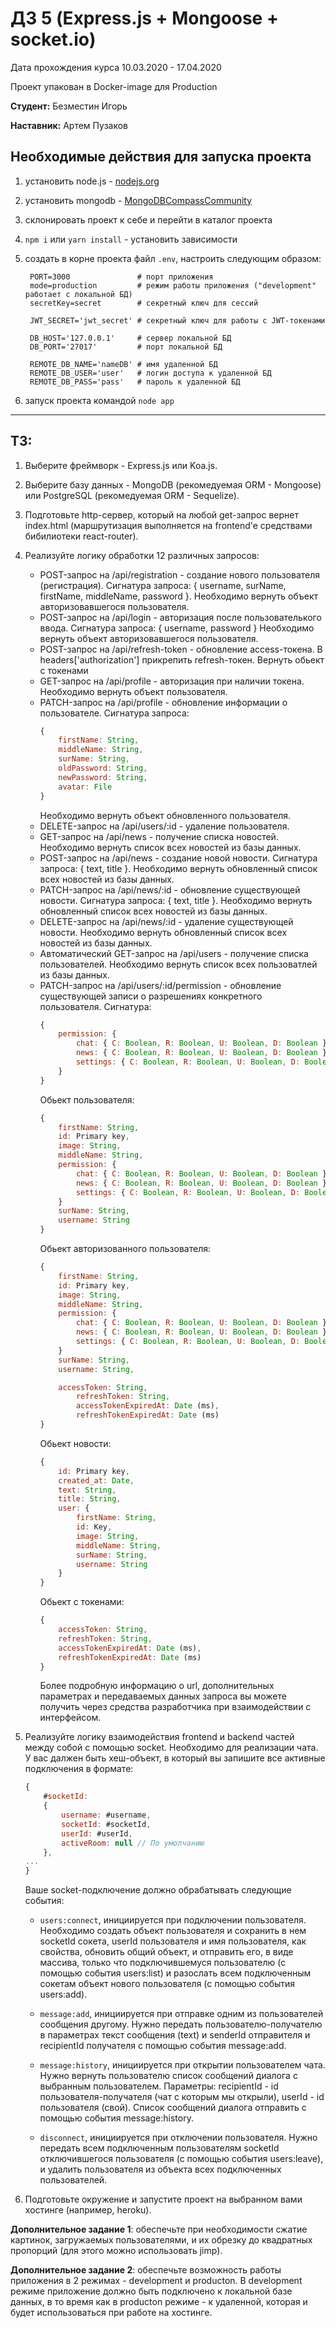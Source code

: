 # ДЗ 5 (Express.js + Mongoose + socket.io)
Дата прохождения курса 10.03.2020 - 17.04.2020

Проект упакован в Docker-image для Production

**Студент:** Безместин Игорь

**Наставник:** Артем Пузаков

## Необходимые действия для запуска проекта

1. установить node.js - [nodejs.org](https://nodejs.org/ "Node.JS")
2. установить mongodb - [MongoDBCompassCommunity](https://www.mongodb.com/download-center/compass "MongoDB Compass")
4. cклонировать проект к себе и перейти в каталог проекта
5. `npm i` или `yarn install` - установить зависимости
6. создать в корне проекта файл `.env`, настроить следующим образом:  
   
   ```dotnetcli
    PORT=3000               # порт приложения
    mode=production         # режим работы приложения ("development" работает с локальной БД)
    secretKey=secret        # секретный ключ для сессий

    JWT_SECRET='jwt_secret' # секретный ключ для работы с JWT-токенами

    DB_HOST='127.0.0.1'     # сервер локальной БД
    DB_PORT='27017'         # порт локальной БД

    REMOTE_DB_NAME='nameDB' # имя удаленной БД
    REMOTE_DB_USER='user'   # логин доступа к удаленной БД
    REMOTE_DB_PASS='pass'   # пароль к удаленной БД
   ```
7. запуск проекта командой `node app`

---
## ТЗ:

1. Выберите фреймворк - Express.js или Koa.js.
2. Выберите базу данных - MongoDB (рекомедуемая ORM - Mongoose) или PostgreSQL (рекомедуемая ORM - Sequelize).
3. Подготовьте http-сервер, который на любой get-запрос вернет index.html (маршрутизация выполняется на frontend'e средствами бибилиотеки react-router).
4. Реализуйте логику обработки 12 различных запросов:
   - POST-запрос на /api/registration - создание нового пользователя (регистрация). Сигнатура запроса: { username, surName, firstName, middleName, password }. Необходимо вернуть объект авторизовавшегося пользователя.
   - POST-запрос на /api/login - авторизация после пользователького ввода. Cигнатура запроса: { username, password } Необходимо вернуть объект авторизовавшегося пользователя.
   - POST-запрос на /api/refresh-token - обновление access-токена. В headers['authorization'] прикрепить refresh-токен. Вернуть обьект с токенами
   - GET-запрос на /api/profile - авторизация при наличии токена. Необходимо вернуть объект пользователя.
   - PATCH-запрос на /api/profile - обновление информации о пользователе. Сигнатура запроса:
        ```javascript
        {
            firstName: String,
            middleName: String,
            surName: String,
            oldPassword: String,
            newPassword: String,
            avatar: File
        }
        ```
        Необходимо вернуть объект обновленного пользователя.
    - DELETE-запрос на /api/users/:id - удаление пользователя.
    - GET-запрос на /api/news - получение списка новостей. Необходимо вернуть список всех новостей из базы данных.
    - POST-запрос на /api/news - создание новой новости. Сигнатура запроса: { text, title }. Необходимо вернуть обновленный список всех новостей из базы данных.
    - PATCH-запрос на /api/news/:id - обновление существующей новости. Сигнатура запроса: { text, title }. Необходимо вернуть обновленный список всех новостей из базы данных.
    - DELETE-запрос на /api/news/:id - удаление существующей новости. Необходимо вернуть обновленный список всех новостей из базы данных.
    - Автоматический GET-запрос на /api/users - получение списка пользователей. Необходимо вернуть список всех пользоватлей из базы данных.
    - PATCH-запрос на /api/users/:id/permission - обновление существующей записи о разрешениях конкретного пользователя. 
    Сигнатура:
        ```javascript
        {
            permission: {
                chat: { C: Boolean, R: Boolean, U: Boolean, D: Boolean },
                news: { C: Boolean, R: Boolean, U: Boolean, D: Boolean },
                settings: { C: Boolean, R: Boolean, U: Boolean, D: Boolean }
            }
        }
        ```
        Обьект пользователя:
        ```javascript
        {
            firstName: String,
            id: Primary key,
            image: String,
            middleName: String,
            permission: {
                chat: { C: Boolean, R: Boolean, U: Boolean, D: Boolean },
                news: { C: Boolean, R: Boolean, U: Boolean, D: Boolean },
                settings: { C: Boolean, R: Boolean, U: Boolean, D: Boolean }
            }
            surName: String,
            username: String
        }
        ```
        Обьект авторизованного пользователя:
        ```javascript
        {
            firstName: String,
            id: Primary key,
            image: String,
            middleName: String,
            permission: {
                chat: { C: Boolean, R: Boolean, U: Boolean, D: Boolean },
                news: { C: Boolean, R: Boolean, U: Boolean, D: Boolean },
                settings: { C: Boolean, R: Boolean, U: Boolean, D: Boolean }
            }
            surName: String,
            username: String,

            accessToken: String,
                refreshToken: String,
                accessTokenExpiredAt: Date (ms),
                refreshTokenExpiredAt: Date (ms)
        }
        ```
        Обьект новости:
        ```javascript
        {
            id: Primary key,
            created_at: Date,
            text: String,
            title: String,
            user: {
                firstName: String,
                id: Key,
                image: String,
                middleName: String,
                surName: String,
                username: String
            }
        }
        ```
        Обьект с токенами:
        ```javascript
        {
            accessToken: String,
            refreshToken: String,
            accessTokenExpiredAt: Date (ms),
            refreshTokenExpiredAt: Date (ms)
        }
        ```
        Более подробную информацию о url, дополнительных параметрах и передаваемых данных запроса вы можете получить через средства разработчика при взаимодействии с интерфейсом.

5. Реализуйте логику взаимодействия frontend и backend частей между собой с помощью socket. Необходимо для реализации чата. У вас далжен быть хеш-объект, в который вы запишите все активные подключения в формате:
    ```javascript
    { 
        #socketId: 
        {
            username: #username,
            socketId: #socketId,
            userId: #userId,
            activeRoom: null // По умолчанию
        },
    ...
    }
    ```
    Ваше socket-подключение должно обрабатывать следующие события:

    - `users:connect`, инициируется при подключении пользователя. Необходимо создать объект пользователя и сохранить в нем socketId сокета, userId пользователя и имя пользователя, как свойства, обновить общий объект, и отправить его, в виде массива, только что подключившемуся пользователю (с помощью события users:list) и разослать всем подключенным сокетам объект нового пользователя (с помощью события users:add).

    - `message:add`, инициируется при отправке одним из пользователей сообщения другому. Нужно передать пользователю-получателю в параметрах текст сообщения (text) и senderId отправителя и recipientId получателя с помощью события message:add.

    - `message:history`, инициируется при открытии пользователем чата. Нужно вернуть пользователю список сообщений диалога с выбранным пользователем. Параметры: recipientId - id пользователя-получателя (чат с которым мы открыли), userId - id пользователя (свой). Список сообщений диалога отправить с помощью события message:history.

    - `disconnect`, инициируется при отключении пользователя. Нужно передать всем подключенным пользователям socketId отключившегося пользователя (с помощью события users:leave), и удалить пользователя из объекта всех подключенных пользователей.
  
6. Подготовьте окружение и запустите проект на выбранном вами хостинге (например, heroku).
   
**Дополнительное задание 1**: обеспечьте при необходимости сжатие картинок, загружаемых пользователями, и их обрезку до квадратных пропорций (для этого можно использовать jimp).

**Дополнительное задание 2**: обеспечьте возможность работы приложения в 2 режимах - development и producton. В development режиме приложение должно быть подключено к локальной базе данных, в то время как в producton режиме - к удаленной, которая и будет использоваться при работе на хостинге.
